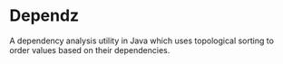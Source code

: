 Dependz
=======

A dependency analysis utility in Java which uses topological sorting to order values based on their dependencies.
